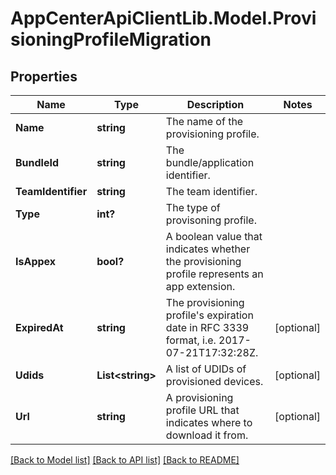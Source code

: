 # AppCenterApiClientLib.Model.ProvisioningProfileMigration
## Properties

Name | Type | Description | Notes
------------ | ------------- | ------------- | -------------
**Name** | **string** | The name of the provisioning profile. | 
**BundleId** | **string** | The bundle/application identifier. | 
**TeamIdentifier** | **string** | The team identifier. | 
**Type** | **int?** | The type of provisoning profile. | 
**IsAppex** | **bool?** | A boolean value that indicates whether the provisioning profile represents an app extension. | 
**ExpiredAt** | **string** | The provisioning profile&#x27;s expiration date in RFC 3339 format, i.e. 2017-07-21T17:32:28Z. | [optional] 
**Udids** | **List&lt;string&gt;** | A list of UDIDs of provisioned devices. | [optional] 
**Url** | **string** | A provisioning profile URL that indicates where to download it from. | [optional] 

[[Back to Model list]](../README.md#documentation-for-models) [[Back to API list]](../README.md#documentation-for-api-endpoints) [[Back to README]](../README.md)

